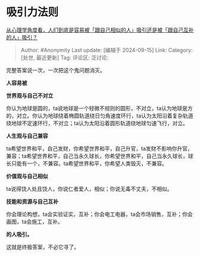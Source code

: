 # 吸引力法则
[从心理学角度看，人们到底是容易被「跟自己相似的人」吸引还是被「跟自己互补的人」吸引？](https://www.zhihu.com/question/661850875/answer/3626273993)

> Author: #Anonymity
> Last update: [编辑于 2024-09-15]
> Link:
> Category: [处世, 最近更新]
> Tag: 
> 评论区:
> 泛讨论:

完整答案说一次，一次把这个鬼问题消灭。

**人容易被**

**世界观与自己不对立**

你认为地球是圆的，ta说地球是一个轻微不规则的圆形，不对立，ta认为地球是方的，对立。你认为地球绕着椭圆轨道绕日匀角速度环行，ta认为太阳沿着复杂轨道绕地球不定速环行，不对立；ta认为太阳沿着圆形轨道绕地球匀速飞行，对立。

**人生观与自己兼容**

ta希望世界和平，自己发财，你希望世界和平，自己升官，ta发财不影响你升官，兼容；ta希望世界和平，自己当永久球长，你希望世界和平，自己当永久球长，球长只能有一个，不兼容。ta希望世界和平，你希望人类毁灭，不兼容。

**价值观与自己相似**

ta说得饶人处且饶人，你说仁者爱人，相似；你说无毒不丈夫，不相似。

**技能和资源与自己互补**

你会理论构想，ta会实验证实，互补；你会电工电器，ta会市场销售，互补；你会画图，ta会施工，互补。

**的人吸引。**

这就是终极答案，不必它寻了。